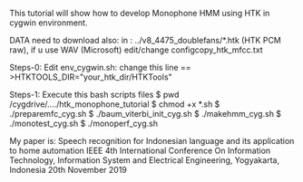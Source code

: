 This tutorial will show how to develop
Monophone HMM using HTK in cygwin environment.

DATA need to download also:
in : ../v8_4475_doublefans/*.htk (HTK PCM raw), if u use
WAV (Microsoft) edit/change configcopy_htk_mfcc.txt

Steps-0:
Edit env_cygwin.sh: 
change this line  == >HTKTOOLS_DIR="your_htk_dir/HTKTools"

Steps-1:
Execute this bash scripts files
$ pwd
/cygdrive/..../htk_monophone_tutorial
$ chmod +x  *.sh
$ ./preparemfc_cyg.sh
$ ./baum_viterbi_init_cyg.sh
$ ./makehmm_cyg.sh
$ ./monotest_cyg.sh
$ ./monoperf_cyg.sh


My paper is:
Speech recognition for Indonesian language and its application to home automation
IEEE 4th International Conference On Information Technology, Information System and Electrical Engineering, Yogyakarta, Indonesia 20th November 2019
